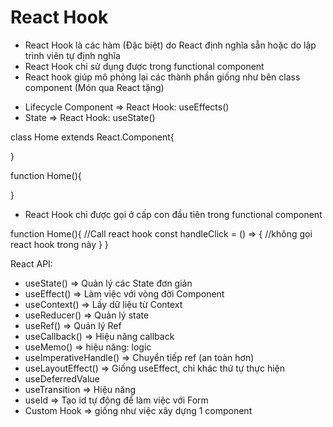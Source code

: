 # React Hook

- React Hook là các hàm (Đặc biệt) do React định nghĩa sẵn hoặc do lập trình viên tự định nghĩa
- React Hook chỉ sử dụng được trong functional component
- React hook giúp mô phỏng lại các thành phần giống như bên class component (Món qua React tặng)

* Lifecycle Component => React Hook: useEffects()
* State => React Hook: useState()

class Home extends React.Component{

}

function Home(){

}

- React Hook chỉ được gọi ở cấp con đầu tiên trong functional component

function Home(){
//Call react hook
const handleClick = () => {
//không gọi react hook trong này
}
}

React API:

- useState() => Quản lý các State đơn giản
- useEffect() => Làm việc với vòng đời Component
- useContext() => Lấy dữ liệu từ Context
- useReducer() => Quản lý state
- useRef() => Quản lý Ref
- useCallback() => Hiệu năng callback
- useMemo() => hiệu năng: logic
- useImperativeHandle() => Chuyển tiếp ref (an toàn hơn)
- useLayoutEffect() => Giống useEffect, chỉ khác thứ tự thực hiện
- useDeferredValue
- useTransition
  => Hiệu năng
- useId
  => Tạo id tự động để làm việc với Form
- Custom Hook => giống như việc xây dựng 1 component
